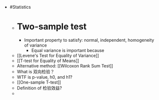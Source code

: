 - #Statistics
	- # Two-sample test
		- Important property to satisfy: normal, independent, homogeneity of variance
			- Equal variance is important because
	- [[Levene's Test for Equality of Variance]]
	- [[T-test for Equality of Means]]
	- Alternative method: [[Wilcoxon Rank Sum Test]]
	- What is 双向检验？
	- WTF is p-value, h0, and h1?
	- [[One-sample T-test]]
	- Definition of 检验效益?
	-